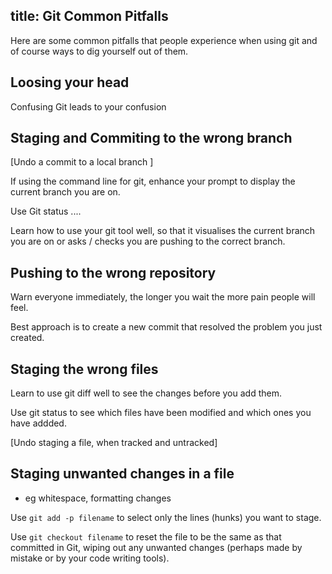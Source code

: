 title: Git Common Pitfalls
---

Here are some common pitfalls that people experience when using git and of course ways to dig yourself out of them.

## Loosing your head

Confusing Git leads to your confusion


## Staging and Commiting to the wrong branch

[Undo a commit to a local branch ]

If using the command line for git, enhance your prompt to display the current branch you are on.

Use Git status ....

Learn how to use your git tool well, so that it visualises the current branch you are on or asks / checks you are pushing to the correct branch.



## Pushing to the wrong repository

Warn everyone immediately, the longer you wait the more pain people will feel. 

Best approach is to create a new commit that resolved the problem you just created.


## Staging the wrong files 

Learn to use git diff well to see the changes before you add them.

Use git status to see which files have been modified and which ones you have addded.

[Undo staging a file, when tracked and untracked]


## Staging unwanted changes in a file

- eg whitespace, formatting changes 

Use `git add -p filename` to select only the lines (hunks) you want to stage.

Use `git checkout filename` to reset the file to be the same as that committed in Git, wiping out any unwanted changes (perhaps made by mistake or by your code writing tools).


